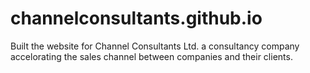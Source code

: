 # channelconsultants.github.io

Built the website for Channel Consultants Ltd. a consultancy company accelorating the sales channel between companies and their clients. 
